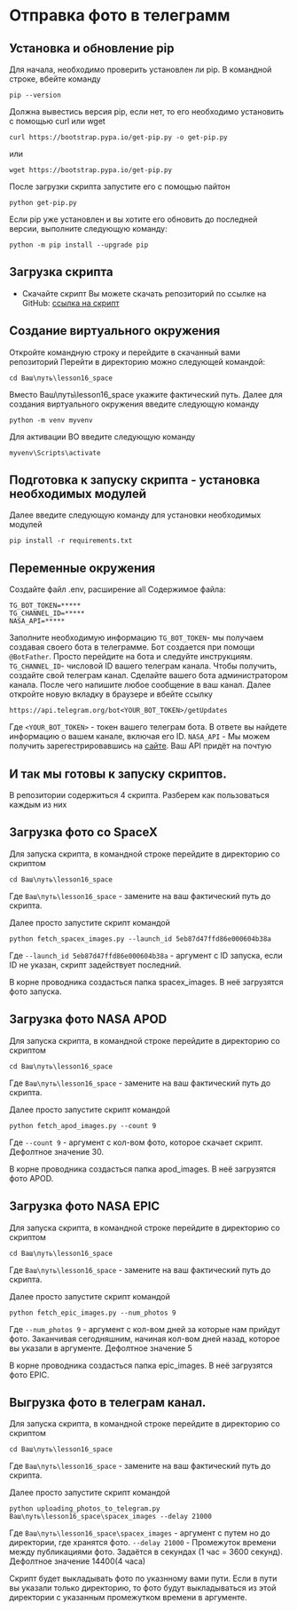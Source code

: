 # Отправка фото в телеграмм
## Установка и обновление pip
Для начала, необходимо проверить установлен ли pip.
В командной строке, вбейте команду
```
pip --version
```
Должна вывестись версия pip, если нет, то его необходимо установить с помощью curl или wget
```
curl https://bootstrap.pypa.io/get-pip.py -o get-pip.py
```
или
```
wget https://bootstrap.pypa.io/get-pip.py
```
После загрузки скрипта запустите его с помощью пайтон
```
python get-pip.py
```
Если pip уже установлен и вы хотите его обновить до последней версии, выполните следующую команду:
```
python -m pip install --upgrade pip
```
## Загрузка скрипта
- Скачайте скрипт
Вы можете скачать репозиторий по ссылке на GitHub: [ссылка на скрипт](https://github.com/Andrey9045/lesson16_space)

## Создание виртуального окружения
Откройте командную строку и перейдите в скачанный вами репозиторий
Перейти в директорию можно следующей командой:
```
cd Ваш\путь\lesson16_space
```
Вместо Ваш\путь\lesson16_space укажите фактический путь.
Далее для создания виртуального окружения введите следующую команду
```
python -m venv myvenv
```
Для активации ВО введите следующую команду
```
myvenv\Scripts\activate
```
## Подготовка к запуску скрипта - установка необходимых модулей
Далее введите следующую команду для установки необходимых модулей
```
pip install -r requirements.txt
```
## Переменные окружения
Создайте файл .env, расширение all
Содержимое файла:
```
TG_BOT_TOKEN=*****
TG_CHANNEL_ID=*****
NASA_API=*****
```
Заполните необходимую информацию
`TG_BOT_TOKEN`- мы получаем создавая своего бота в телеграмме. Бот создается при помощи `@BotFather`. Просто перейдите на бота и следуйте инструкциям.
`TG_CHANNEL_ID`- числовой ID вашего телеграм канала. Чтобы получить, создайте свой телеграм канал. Сделайте вашего бота администратором канала. После чего напишите любое сообщение в ваш канал.
Далее откройте новую вкладку в браузере и вбейте ссылку 
```
https://api.telegram.org/bot<YOUR_BOT_TOKEN>/getUpdates
```
Где `<YOUR_BOT_TOKEN>` - токен вашего телеграм бота.  В ответе вы найдете информацию о вашем канале, включая его ID.
`NASA_API` - Мы можем получить зарегестрировавшись на [сайте](https://api.nasa.gov/). Ваш API придёт на почтую 

## И так мы готовы к запуску скриптов.
В репозитории содержиться 4 скрипта. Разберем как пользоваться каждым из них

## Загрузка фото со SpaceX
Для запуска скрипта, в командной строке перейдите в директорию со скриптом
```
cd Ваш\путь\lesson16_space
```
Где `Ваш\путь\lesson16_space` - замените на ваш фактический путь до скрипта.

Далее просто запустите скрипт командой

```
python fetch_spacex_images.py --launch_id 5eb87d47ffd86e000604b38a
```
Где `--launch_id 5eb87d47ffd86e000604b38a` - аргумент с ID запуска, если ID не указан, скрипт задействует последний.

В корне проводника создасться папка spacex_images. В неё загрузятся фото запуска.

## Загрузка фото NASA APOD
Для запуска скрипта, в командной строке перейдите в директорию со скриптом
```
cd Ваш\путь\lesson16_space
```
Где `Ваш\путь\lesson16_space` - замените на ваш фактический путь до скрипта.

Далее просто запустите скрипт командой

```
python fetch_apod_images.py --count 9
```
Где `--count 9` - аргумент с кол-вом фото, которое скачает скрипт. Дефолтное значение 30.

В корне проводника создасться папка apod_images. В неё загрузятся фото APOD.

## Загрузка фото NASA EPIC

Для запуска скрипта, в командной строке перейдите в директорию со скриптом
```
cd Ваш\путь\lesson16_space
```
Где `Ваш\путь\lesson16_space` - замените на ваш фактический путь до скрипта.

Далее просто запустите скрипт командой

```
python fetch_epic_images.py --num_photos 9
```
Где `--num_photos 9` - аргумент с кол-вом дней за которые нам прийдут фото. Заканчивая сегодняшним, начиная кол-вом дней назад, которое вы указали в аргументе. Дефолтное значение 5

В корне проводника создасться папка epic_images. В неё загрузятся фото EPIC.

## Выгрузка фото в телеграм канал.

Для запуска скрипта, в командной строке перейдите в директорию со скриптом
```
cd Ваш\путь\lesson16_space
```
Где `Ваш\путь\lesson16_space` - замените на ваш фактический путь до скрипта.

Далее просто запустите скрипт командой

```
python uploading_photos_to_telegram.py Ваш\путь\lesson16_space\spacex_images --delay 21000
```
Где `Ваш\путь\lesson16_space\spacex_images` - аргумент с путем но до директории, где хранятся фото.
`--delay 21000` - Промежуток времени между публикациями фото. Задаётся в секундах (1 час = 3600 секунд). Дефолтное значение 14400(4 часа)

Скрипт будет выкладывать фото по указнному вами пути. Если в пути вы указали только директорию, то фото будут выкладываться из этой директории с указанным промежутком времени в аргументе.
